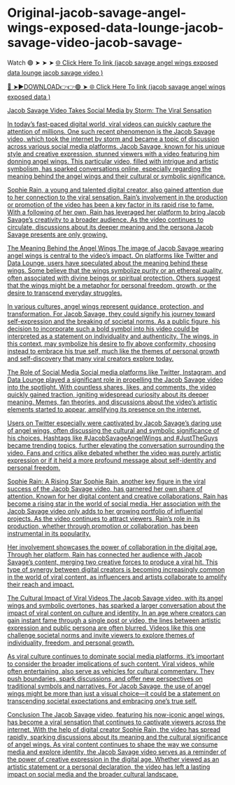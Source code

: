 # Original-jacob-savage-angel-wings-exposed-data-lounge-jacob-savage-video-jacob-savage-

Watch 🟢 ➤ ➤ ➤ <a href="https://fao5.short.gy/eDgrl4"> 🌐 Click Here To link (jacob savage angel wings exposed data lounge jacob savage video ) 

🔴 ➤►DOWNLOAD👉👉🟢 ➤  <a href="https://fao5.short.gy/eDgrl4"> 🌐 Click Here To link (jacob savage angel wings exposed data  ) 

Jacob Savage Video Takes Social Media by Storm: The Viral Sensation

In today’s fast-paced digital world, viral videos can quickly capture the attention of millions. One such recent phenomenon is the Jacob Savage video, which took the internet by storm and became a topic of discussion across various social media platforms. Jacob Savage, known for his unique style and creative expression, stunned viewers with a video featuring him donning angel wings. This particular video, filled with intrigue and artistic symbolism, has sparked conversations online, especially regarding the meaning behind the angel wings and their cultural or symbolic significance.

Sophie Rain, a young and talented digital creator, also gained attention due to her connection to the viral sensation. Rain’s involvement in the production or promotion of the video has been a key factor in its rapid rise to fame. With a following of her own, Rain has leveraged her platform to bring Jacob Savage’s creativity to a broader audience. As the video continues to circulate, discussions about its deeper meaning and the persona Jacob Savage presents are only growing.

The Meaning Behind the Angel Wings
The image of Jacob Savage wearing angel wings is central to the video’s impact. On platforms like Twitter and Data Lounge, users have speculated about the meaning behind these wings. Some believe that the wings symbolize purity or an ethereal quality, often associated with divine beings or spiritual protection. Others suggest that the wings might be a metaphor for personal freedom, growth, or the desire to transcend everyday struggles.

In various cultures, angel wings represent guidance, protection, and transformation. For Jacob Savage, they could signify his journey toward self-expression and the breaking of societal norms. As a public figure, his decision to incorporate such a bold symbol into his video could be interpreted as a statement on individuality and authenticity. The wings, in this context, may symbolize his desire to fly above conformity, choosing instead to embrace his true self, much like the themes of personal growth and self-discovery that many viral creators explore today.

The Role of Social Media
Social media platforms like Twitter, Instagram, and Data Lounge played a significant role in propelling the Jacob Savage video into the spotlight. With countless shares, likes, and comments, the video quickly gained traction, igniting widespread curiosity about its deeper meaning. Memes, fan theories, and discussions about the video’s artistic elements started to appear, amplifying its presence on the internet.

Users on Twitter especially were captivated by Jacob Savage’s daring use of angel wings, often discussing the cultural and symbolic significance of his choices. Hashtags like #JacobSavageAngelWings and #JustTheGuys became trending topics, further elevating the conversation surrounding the video. Fans and critics alike debated whether the video was purely artistic expression or if it held a more profound message about self-identity and personal freedom.

Sophie Rain: A Rising Star
Sophie Rain, another key figure in the viral success of the Jacob Savage video, has garnered her own share of attention. Known for her digital content and creative collaborations, Rain has become a rising star in the world of social media. Her association with the Jacob Savage video only adds to her growing portfolio of influential projects. As the video continues to attract viewers, Rain’s role in its production, whether through promotion or collaboration, has been instrumental in its popularity.

Her involvement showcases the power of collaboration in the digital age. Through her platform, Rain has connected her audience with Jacob Savage’s content, merging two creative forces to produce a viral hit. This type of synergy between digital creators is becoming increasingly common in the world of viral content, as influencers and artists collaborate to amplify their reach and impact.

The Cultural Impact of Viral Videos
The Jacob Savage video, with its angel wings and symbolic overtones, has sparked a larger conversation about the impact of viral content on culture and identity. In an age where creators can gain instant fame through a single post or video, the lines between artistic expression and public persona are often blurred. Videos like this one challenge societal norms and invite viewers to explore themes of individuality, freedom, and personal growth.

As viral culture continues to dominate social media platforms, it’s important to consider the broader implications of such content. Viral videos, while often entertaining, also serve as vehicles for cultural commentary. They push boundaries, spark discussions, and offer new perspectives on traditional symbols and narratives. For Jacob Savage, the use of angel wings might be more than just a visual choice—it could be a statement on transcending societal expectations and embracing one’s true self.

Conclusion
The Jacob Savage video, featuring his now-iconic angel wings, has become a viral sensation that continues to captivate viewers across the internet. With the help of digital creator Sophie Rain, the video has spread rapidly, sparking discussions about its meaning and the cultural significance of angel wings. As viral content continues to shape the way we consume media and explore identity, the Jacob Savage video serves as a reminder of the power of creative expression in the digital age. Whether viewed as an artistic statement or a personal declaration, the video has left a lasting impact on social media and the broader cultural landscape.





